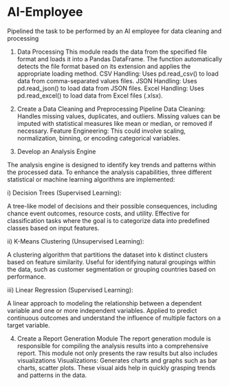 # AI-Employee
Pipelined the task to be performed by an AI employee for data cleaning and processing
1. Data Processing
   This module reads the data from the specified file format and loads it into a Pandas DataFrame.
   The function automatically detects the file format based on its extension and applies the appropriate loading method.
   CSV Handling: Uses pd.read_csv() to load data from comma-separated values files.
   JSON Handling: Uses pd.read_json() to load data from JSON files.
   Excel Handling: Uses pd.read_excel() to load data from Excel files (.xlsx).
   
3. Create a Data Cleaning and Preprocessing Pipeline
   Data Cleaning: Handles missing values, duplicates, and outliers. Missing values can be imputed with statistical measures like mean or median, or removed if necessary.
   Feature Engineering: This could involve scaling, normalization, binning, or encoding categorical variables.
   
4. Develop an Analysis Engine

  The analysis engine is designed to identify key trends and patterns within the processed data.
  To enhance the analysis capabilities, three different statistical or machine learning algorithms are implemented:
  
  i) Decision Trees (Supervised Learning):
  
  A tree-like model of decisions and their possible consequences, including chance event outcomes, resource costs, and utility.
  Effective for classification tasks where the goal is to categorize data into predefined classes based on input features.
  
  ii) K-Means Clustering (Unsupervised Learning):
  
  A clustering algorithm that partitions the dataset into k distinct clusters based on feature similarity.
  Useful for identifying natural groupings within the data, such as customer segmentation or grouping countries based on performance.
  
  iii) Linear Regression (Supervised Learning):  
  
  A linear approach to modeling the relationship between a dependent variable and one or more independent variables.
  Applied to predict continuous outcomes and understand the influence of multiple factors on a target variable.

4. Create a Report Generation Module
  The report generation module is responsible for compiling the analysis results into a comprehensive report.
  This module not only presents the raw results but also includes visualizations
  Visualizations: Generates charts and graphs such as bar charts, scatter plots.
  These visual aids help in quickly grasping trends and patterns in the data.
